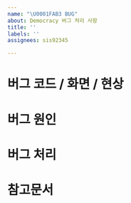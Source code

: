 ```yaml
---
name: "\U0001FAB3 BUG"
about: Democracy 버그 처리 사항
title: ''
labels: ''
assignees: sis92345

---
```


# 버그 코드 / 화면 / 현상

# 버그 원인

# 버그 처리

# 참고문서
